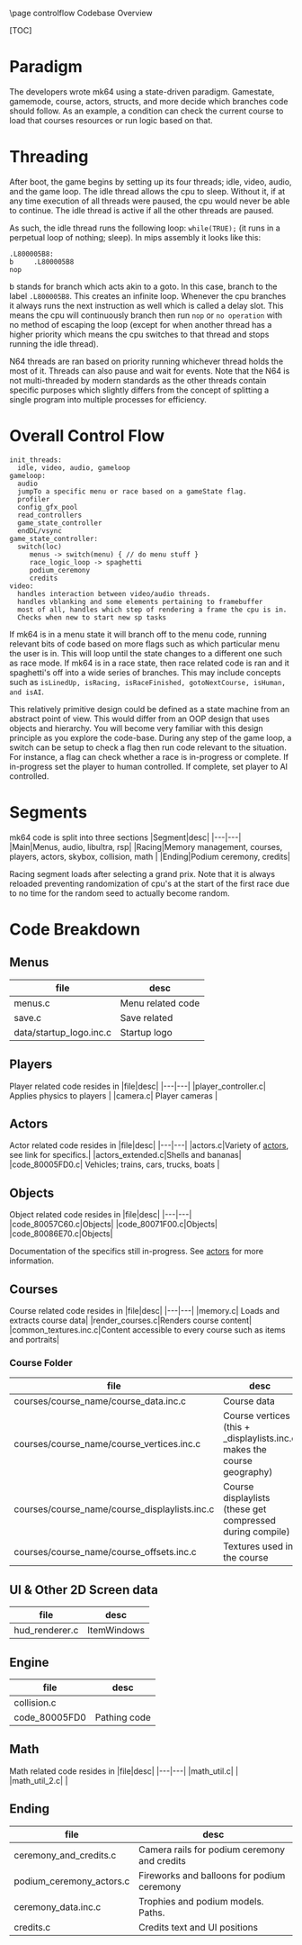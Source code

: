 \page controlflow Codebase Overview

[TOC]

# Paradigm
The developers wrote mk64 using a state-driven paradigm. Gamestate, gamemode, course, actors, structs, and more decide which branches code should follow. As an example, a condition can check the current course to load that courses resources or run logic based on that.

# Threading
After boot, the game begins by setting up its four threads; idle, video, audio, and the game loop.
The idle thread allows the cpu to sleep. Without it, if at any time execution of all threads were paused, the cpu would never be able to continue. The idle thread is active if all the other threads are paused.

As such, the idle thread runs the following loop: `while(TRUE);` (it runs in a perpetual loop of nothing; sleep). In mips assembly it looks like this:
```
.L800005B8:
b     .L800005B8
nop   
```
b stands for branch which acts akin to a goto. In this case, branch to the label `.L800005B8`. This creates an infinite loop. Whenever the cpu branches it always runs the next instruction as well which is called a delay slot. This means the cpu will continuously branch then run `nop` or `no operation` with no method of escaping the loop (except for when another thread has a higher priority which means the cpu switches to that thread and stops running the idle thread).

N64 threads are ran based on priority running whichever thread holds the most of it. Threads can also pause and wait for events. Note that the N64 is not multi-threaded by modern standards as the other threads contain specific purposes which slightly differs from the concept of splitting a single program into multiple processes for efficiency.

# Overall Control Flow
```
init_threads:
  idle, video, audio, gameloop
gameloop:
  audio
  jumpTo a specific menu or race based on a gameState flag.
  profiler
  config_gfx_pool
  read_controllers
  game_state_controller
  endDL/vsync
game_state_controller:
  switch(loc)
     menus -> switch(menu) { // do menu stuff }
     race_logic_loop -> spaghetti
     podium_ceremony
     credits
video:
  handles interaction between video/audio threads.
  handles vblanking and some elements pertaining to framebuffer
  most of all, handles which step of rendering a frame the cpu is in.
  Checks when new to start new sp tasks
```
If mk64 is in a menu state it will branch off to the menu code, running relevant bits of code based on more flags such as which particular menu the user is in. This will loop until the state changes to a different one such as race mode. If mk64 is in a race state, then race related code is ran and it spaghetti's off into a wide series of branches. This may include concepts such as `isLinedUp, isRacing, isRaceFinished, gotoNextCourse, isHuman, and isAI`.

This relatively primitive design could be defined as a state machine from an abstract point of view. This would differ from an OOP design that uses objects and hierarchy. You will become very familiar with this design principle as you explore the code-base. During any step of the game loop, a switch can be setup to check a flag then run code relevant to the situation. For instance, a flag can check whether a race is in-progress or complete. If in-progress set the player to human controlled. If complete, set player to AI controlled.

# Segments
mk64 code is split into three sections
|Segment|desc|
|---|---|
|Main|Menus, audio, libultra, rsp|
|Racing|Memory management, courses, players, actors, skybox, collision, math |
|Ending|Podium ceremony, credits|

Racing segment loads after selecting a grand prix. Note that it is always reloaded preventing randomization of cpu's at the start of the first race due to no time for the random seed to actually become random.

# Code Breakdown

## Menus
|file|desc|
|---|---|
|menus.c | Menu related code |
|save.c| Save related |
|data/startup_logo.inc.c|Startup logo|

## Players
Player related code resides in
|file|desc|
|---|---|
|player_controller.c| Applies physics to players |
|camera.c| Player cameras |

## Actors
Actor related code resides in
|file|desc|
|---|---|
|actors.c|Variety of [actors](actorsmenu.html), see link for specifics.|
|actors_extended.c|Shells and bananas|
|code_80005FD0.c| Vehicles; trains, cars, trucks, boats |

## Objects
Object related code resides in
|file|desc|
|---|---|
|code_80057C60.c|Objects|
|code_80071F00.c|Objects|
|code_80086E70.c|Objects|

Documentation of the specifics still in-progress. See [actors](actorsmenu.html) for more information.

## Courses
Course related code resides in
|file|desc|
|---|---|
|memory.c| Loads and extracts course data|
|render_courses.c|Renders course content|
|common_textures.inc.c|Content accessible to every course such as items and portraits|

### Course Folder
|file|desc|
|---|---|
|courses/course_name/course_data.inc.c|Course data|
|courses/course_name/course_vertices.inc.c|Course vertices (this + _displaylists.inc.c makes the course geography)|
|courses/course_name/course_displaylists.inc.c|Course displaylists (these get compressed during compile)|
|courses/course_name/course_offsets.inc.c|Textures used in the course|

## UI & Other 2D Screen data
|file|desc|
|---|---|
|hud_renderer.c|ItemWindows|

## Engine
|file|desc|
|---|---|
|collision.c| |
|code_80005FD0| Pathing code |

## Math
Math related code resides in
|file|desc|
|---|---|
|math_util.c| |
|math_util_2.c| |  

## Ending
|file|desc|
|---|---|
|ceremony_and_credits.c|Camera rails for podium ceremony and credits|
|podium_ceremony_actors.c|Fireworks and balloons for podium ceremony|
|ceremony_data.inc.c|Trophies and podium models. Paths.|
|credits.c|Credits text and UI positions|  
